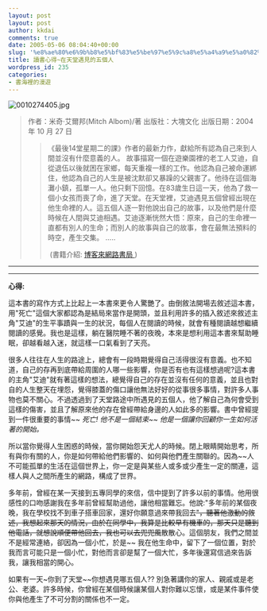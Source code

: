 ```yaml
---
layout: post
layout: post
author: kkdai
comments: true
date: 2005-05-06 08:04:40+00:00
slug: '%e8%ae%80%e6%9b%b8%e5%bf%83%e5%be%97%e5%9c%a8%e5%a4%a9%e5%a0%82%e9%81%87%e8%a6%8b%e7%9a%84%e4%ba%94%e5%80%8b%e4%ba%ba'
title: 讀書心得~在天堂遇見的五個人
wordpress_id: 235
categories:
- 書海裡的漫遊
---
```


![0010274405.jpg](http://www.evanlin.com/blog/archives/20050507/0010274405.jpg)

<blockquote>作者：米奇‧艾爾邦(Mitch Albom)/著  
出版社：大塊文化  
出版日期：2004 年 10 月 27 日  

> 
> 《最後14堂星期二的課》作者的最新力作，獻給所有認為自己來到人間並沒有什麼意義的人。 故事描寫一個在遊樂園裡的老工人艾迪，自從退伍以後就困在家鄉，每天重複一樣的工作。他認為自己被命運綁住，他認為自己的人生是被沈默卻又暴躁的父親害了。他待在這個海灘小鎮，孤單一人。他只剩下回憶。在83歲生日這一天，他為了救一個小女孩而喪了命，進了天堂。在天堂裡，艾迪遇見五個曾經出現在他生命裡的人。這五個人逐一對他說出自己的故事，以及他們是什麼時候在人間與艾迪相遇。艾迪逐漸恍然大悟：原來，自己的生命裡一直都有別人的生命；而別人的故事與自己的故事，會在最無法預料的時空，產生交集。 .....
> 
>  (書籍介紹: [博客來網路書局 ](http://www.books.com.tw/exep/prod/booksfile.php?item=0010274405))
> 
> </blockquote>

****

****

**心得:**

這本書的寫作方式上比起上一本書來更令人驚艷了。由倒敘法開場去敘述這本書，用"死亡"這個大家都認為是結局來當作是開頭，並且利用許多的插入敘述來敘述主角"艾迪"的生平事蹟與一生的狀況，每個人在閱讀的時候，就會有種閱讀越想繼續閱讀的感覺。我也是這樣，躺在醫院睡不著的夜晚，本來是想利用這本書來幫助睡眠，卻越看越入迷，就這樣一口氣看到了天亮。

很多人往往在人生的路途上，總會有一段時期覺得自己活得很沒有意義。也不知道，自己的存再到底帶給周圍的人哪一些影響，你是否有也有這樣想過呢?這本書的主角"艾迪"就有著這樣的想法，總覺得自己的存在並沒有任何的意義，並且也對自的人生整天在埋怨，覺得膝蓋的傷口讓他無法好好的從事很多事情，對許多人事物也莫不關心。不過透過到了天堂路途中所遇見的五個人，他了解自己為何會受到這樣的傷害，並且了解原來他的存在曾經帶給身邊的人如此多的影響。書中曾經提到一件很重要的事情~~ _死亡! 他不是一個結束~~ 他是一個讓你回顧你一生如何活著的開始。_

所以當你覺得人生困惑的時候，當你開始怨天尤人的時候。閉上眼睛開始思考，所有與你有關的人，你是如何帶給他們影響的、如何與他們產生關聯的。因為~~人不可能孤單的生活在這個世界上，你一定是與某些人或多或少產生一定的關連，這樣人與人之間所產生的網路，構成了世界。

多年前，曾經在某一天接到五專同學的來信，信中提到了許多以前的事情。他用很感性的口吻感謝我在多年前曾經幫助過他，讓他相當難忘。他說:"多年前的某個夜晚，我在學校找不到車子搭車回家，還好你願意過來帶我回去~~"，聽著他激動的敘述，我想起來那天的情況，由於在同學中，我算是比較早有機車的，那天只是聽到他電話，就想說順便帶他回去，我也可以去兜兜風~~散散心。這個朋友，我們之間並不是經常連絡，卻因為一個小忙，於是~~ 我在他生命中，留下了一個位置，對於我而言可能只是一個小忙，對他而言卻是幫了一個大忙，多年後還寫信過來告訴我，讓我相當的開心。

如果有一天~你到了天堂~~你想遇見哪五個人?? 別急著講你的家人、親戚或是老公、老婆。許多時候，你曾經在某個時候讓某個人對你難以忘懷，或是某件事件使你與他產生了不可分割的關係也不一定。
